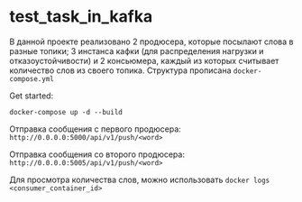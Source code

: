 # test_task_in_kafka
В данной проекте реализовано 2 продюсера, которые посылают слова в разные топики; 3 инcтанса кафки (для распределения нагрузки и отказоустойчивости) и 2 консьюмера, каждый из которых считывает количество слов из своего топика.
Структура прописана `docker-compose.yml`

Get started:
```
docker-compose up -d --build
```
Отправка сообщения с первого продюсера: `http://0.0.0.0:5000/api/v1/push/<word>`

Отправка сообщения со второго продюсера: `http://0.0.0.0:5005/api/v1/push/<word>`

Для просмотра количества слов, можно использовать `docker logs <consumer_container_id>`
